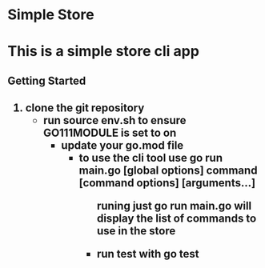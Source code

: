 <h1>Simple Store<h1>
  <p>This is a simple store cli app</p>
<h2>Getting Started<h2>
  <ol>
    <li>clone the git repository<ul>
    <li>run source env.sh to ensure GO111MODULE is set to on<ul>
    <li>update your go.mod file<ul>
    <li>to use the cli tool use go run main.go [global options] command [command options] [arguments...]<ul>
      <p>runing just go run main.go will display the list of commands to use in the store</p>
    <li>run test with go test<ul>
  </ol>
